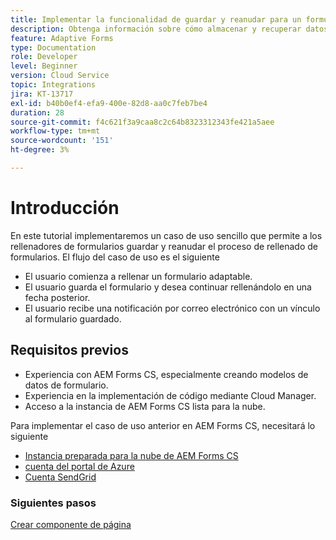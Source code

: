 ```yaml
---
title: Implementar la funcionalidad de guardar y reanudar para un formulario adaptable
description: Obtenga información sobre cómo almacenar y recuperar datos de formulario adaptables de la cuenta de almacenamiento de Azure.
feature: Adaptive Forms
type: Documentation
role: Developer
level: Beginner
version: Cloud Service
topic: Integrations
jira: KT-13717
exl-id: b40b0ef4-efa9-400e-82d8-aa0c7feb7be4
duration: 28
source-git-commit: f4c621f3a9caa8c2c64b8323312343fe421a5aee
workflow-type: tm+mt
source-wordcount: '151'
ht-degree: 3%

---
```


# Introducción

En este tutorial implementaremos un caso de uso sencillo que permite a los rellenadores de formularios guardar y reanudar el proceso de rellenado de formularios. El flujo del caso de uso es el siguiente

* El usuario comienza a rellenar un formulario adaptable.
* El usuario guarda el formulario y desea continuar rellenándolo en una fecha posterior.
* El usuario recibe una notificación por correo electrónico con un vínculo al formulario guardado.

## Requisitos previos

* Experiencia con AEM Forms CS, especialmente creando modelos de datos de formulario.
* Experiencia en la implementación de código mediante Cloud Manager.
* Acceso a la instancia de AEM Forms CS lista para la nube.

Para implementar el caso de uso anterior en AEM Forms CS, necesitará lo siguiente

* [Instancia preparada para la nube de AEM Forms CS](https://experienceleague.adobe.com/docs/experience-manager-learn/cloud-service/forms/developing-for-cloud-service/intellij-and-aem-sync.html?lang=en#set-up-aem-author-instance)
* [cuenta del portal de Azure](https://portal.azure.com/)
* [Cuenta SendGrid](https://sendgrid.com/)

### Siguientes pasos

[Crear componente de página](./page-component.md)

